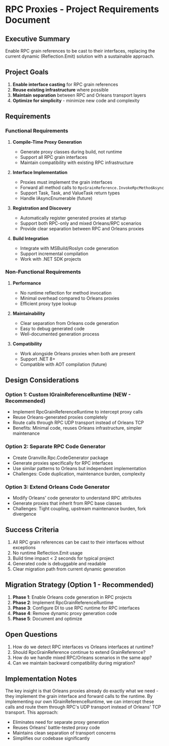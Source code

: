 # RPC Proxies - Project Requirements Document

## Executive Summary

Enable RPC grain references to be cast to their interfaces, replacing the current dynamic (Reflection.Emit) solution with a sustainable approach.

## Project Goals

1. **Enable interface casting** for RPC grain references
2. **Reuse existing infrastructure** where possible
3. **Maintain separation** between RPC and Orleans transport layers
4. **Optimize for simplicity** - minimize new code and complexity

## Requirements

### Functional Requirements

1. **Compile-Time Proxy Generation**
   - Generate proxy classes during build, not runtime
   - Support all RPC grain interfaces
   - Maintain compatibility with existing RPC infrastructure

2. **Interface Implementation**
   - Proxies must implement the grain interfaces
   - Forward all method calls to `RpcGrainReference.InvokeRpcMethodAsync`
   - Support Task, Task<T>, and ValueTask return types
   - Handle IAsyncEnumerable<T> (future)

3. **Registration and Discovery**
   - Automatically register generated proxies at startup
   - Support both RPC-only and mixed Orleans/RPC scenarios
   - Provide clear separation between RPC and Orleans proxies

4. **Build Integration**
   - Integrate with MSBuild/Roslyn code generation
   - Support incremental compilation
   - Work with .NET SDK projects

### Non-Functional Requirements

1. **Performance**
   - No runtime reflection for method invocation
   - Minimal overhead compared to Orleans proxies
   - Efficient proxy type lookup

2. **Maintainability**
   - Clear separation from Orleans code generation
   - Easy to debug generated code
   - Well-documented generation process

3. **Compatibility**
   - Work alongside Orleans proxies when both are present
   - Support .NET 8+ 
   - Compatible with AOT compilation (future)

## Design Considerations

### Option 1: Custom IGrainReferenceRuntime (NEW - Recommended)
- Implement RpcGrainReferenceRuntime to intercept proxy calls
- Reuse Orleans-generated proxies completely
- Route calls through RPC UDP transport instead of Orleans TCP
- Benefits: Minimal code, reuses Orleans infrastructure, simpler maintenance

### Option 2: Separate RPC Code Generator
- Create Granville.Rpc.CodeGenerator package
- Generate proxies specifically for RPC interfaces
- Use similar patterns to Orleans but independent implementation
- Challenges: Code duplication, maintenance burden, complexity

### Option 3: Extend Orleans Code Generator
- Modify Orleans' code generator to understand RPC attributes
- Generate proxies that inherit from RPC base classes
- Challenges: Tight coupling, upstream maintenance burden, fork divergence

## Success Criteria

1. All RPC grain references can be cast to their interfaces without exceptions
2. No runtime Reflection.Emit usage
3. Build time impact < 2 seconds for typical project
4. Generated code is debuggable and readable
5. Clear migration path from current dynamic generation

## Migration Strategy (Option 1 - Recommended)

1. **Phase 1**: Enable Orleans code generation in RPC projects
2. **Phase 2**: Implement RpcGrainReferenceRuntime 
3. **Phase 3**: Configure DI to use RPC runtime for RPC interfaces
4. **Phase 4**: Remove dynamic proxy generation code
5. **Phase 5**: Document and optimize

## Open Questions

1. How do we detect RPC interfaces vs Orleans interfaces at runtime?
2. Should RpcGrainReference continue to extend GrainReference?
3. How do we handle mixed RPC/Orleans scenarios in the same app?
4. Can we maintain backward compatibility during migration?

## Implementation Notes

The key insight is that Orleans proxies already do exactly what we need - they implement the grain interface and forward calls to the runtime. By implementing our own IGrainReferenceRuntime, we can intercept these calls and route them through RPC's UDP transport instead of Orleans' TCP transport. This approach:

- Eliminates need for separate proxy generation
- Reuses Orleans' battle-tested proxy code
- Maintains clean separation of transport concerns
- Simplifies our codebase significantly